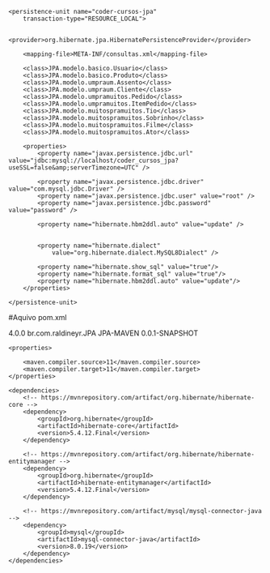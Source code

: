 <?xml version="1.0" encoding="UTF-8"?>

<persistence xmlns="http://xmlns.jcp.org/xml/ns/persistence"
	xmlns:xsi="http://www.w3.org/2001/XMLSchema-instance"
	xsi:schemaLocation="http://xmlns.jcp.org/xml/ns/persistence
    http://xmlns.jcp.org/xml/ns/persistence/persistence_2_1.xsd"
	version="2.1">

	<persistence-unit name="coder-cursos-jpa"
		transaction-type="RESOURCE_LOCAL">
		
		<provider>org.hibernate.jpa.HibernatePersistenceProvider</provider>
		
		<mapping-file>META-INF/consultas.xml</mapping-file>
		
		<class>JPA.modelo.basico.Usuario</class>
		<class>JPA.modelo.basico.Produto</class>
		<class>JPA.modelo.umpraum.Assento</class>
		<class>JPA.modelo.umpraum.Cliente</class>
		<class>JPA.modelo.umpramuitos.Pedido</class>
		<class>JPA.modelo.umpramuitos.ItemPedido</class>
		<class>JPA.modelo.muitospramuitos.Tio</class>
		<class>JPA.modelo.muitospramuitos.Sobrinho</class>
		<class>JPA.modelo.muitospramuitos.Filme</class>
		<class>JPA.modelo.muitospramuitos.Ator</class>
		
		<properties>
			<property name="javax.persistence.jdbc.url" value="jdbc:mysql://localhost/coder_cursos_jpa?useSSL=false&amp;serverTimezone=UTC" />

			<property name="javax.persistence.jdbc.driver" value="com.mysql.jdbc.Driver" />
			<property name="javax.persistence.jdbc.user" value="root" />
			<property name="javax.persistence.jdbc.password" value="password" />

			<property name="hibernate.hbm2ddl.auto" value="update" />

			
			<property name="hibernate.dialect"
				value="org.hibernate.dialect.MySQL8Dialect" />
				
			<property name="hibernate.show_sql" value="true"/>
            <property name="hibernate.format_sql" value="true"/>
            <property name="hibernate.hbm2ddl.auto" value="update"/>
		</properties>
		
	</persistence-unit>
	
</persistence>



#Aquivo pom.xml

<project xmlns="http://maven.apache.org/POM/4.0.0"
	xmlns:xsi="http://www.w3.org/2001/XMLSchema-instance"
	xsi:schemaLocation="http://maven.apache.org/POM/4.0.0 https://maven.apache.org/xsd/maven-4.0.0.xsd">
	<modelVersion>4.0.0</modelVersion>
	<groupId>br.com.raldineyr.JPA</groupId>
	<artifactId>JPA-MAVEN</artifactId>
	<version>0.0.1-SNAPSHOT</version>

	<properties>

		<maven.compiler.source>11</maven.compiler.source>
		<maven.compiler.target>11</maven.compiler.target>
	</properties>

	<dependencies>
		<!-- https://mvnrepository.com/artifact/org.hibernate/hibernate-core -->
		<dependency>
			<groupId>org.hibernate</groupId>
			<artifactId>hibernate-core</artifactId>
			<version>5.4.12.Final</version>
		</dependency>

		<!-- https://mvnrepository.com/artifact/org.hibernate/hibernate-entitymanager -->
		<dependency>
			<groupId>org.hibernate</groupId>
			<artifactId>hibernate-entitymanager</artifactId>
			<version>5.4.12.Final</version>
		</dependency>

		<!-- https://mvnrepository.com/artifact/mysql/mysql-connector-java -->
		<dependency>
			<groupId>mysql</groupId>
			<artifactId>mysql-connector-java</artifactId>
			<version>8.0.19</version>
		</dependency>
	</dependencies>

</project>




